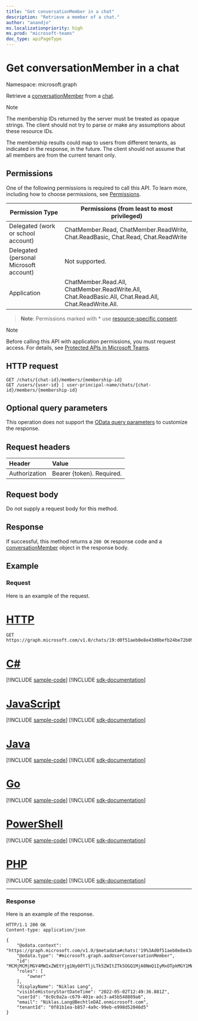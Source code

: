 ```yaml
---
title: "Get conversationMember in a chat"
description: "Retrieve a member of a chat."
author: "anandjo"
ms.localizationpriority: high
ms.prod: "microsoft-teams"
doc_type: apiPageType
---
```


# Get conversationMember in a chat

Namespace: microsoft.graph


Retrieve a [conversationMember](../resources/conversationmember.md) from a [chat](../resources/chat.md).

> [!NOTE]
> The membership IDs returned by the server must be treated as opaque strings. The client should not try to parse or make any assumptions about these resource IDs.
>
> The membership results could map to users from different tenants, as indicated in the response, in the future. The client should not assume that all members are from the current tenant only.

## Permissions

One of the following permissions is required to call this API. To learn more, including how to choose permissions, see [Permissions](/graph/permissions-reference).

|Permission Type|Permissions (from least to most privileged)|
|---------|-------------|
|Delegated (work or school account)| ChatMember.Read, ChatMember.ReadWrite, Chat.ReadBasic, Chat.Read, Chat.ReadWrite |
|Delegated (personal Microsoft account)|Not supported.|
|Application| ChatMember.Read.All, ChatMember.ReadWrite.All, Chat.ReadBasic.All, Chat.Read.All, Chat.ReadWrite.All. |

> **Note**: Permissions marked with * use [resource-specific consent](/microsoftteams/platform/graph-api/rsc/resource-specific-consent).

> [!NOTE]
> Before calling this API with application permissions, you must request access. For details, see [Protected APIs in Microsoft Teams](/graph/teams-protected-apis).

## HTTP request
<!-- { "blockType": "ignored" } -->
```http
GET /chats/{chat-id}/members/{membership-id}
GET /users/{user-id} | user-principal-name/chats/{chat-id}/members/{membership-id}
```

## Optional query parameters

This operation does not support the [OData query parameters](/graph/query-parameters) to customize the response.

## Request headers

| Header       | Value |
|:---------------|:--------|
| Authorization  | Bearer {token}. Required.  |

## Request body

Do not supply a request body for this method.

## Response

If successful, this method returns a `200 OK` response code and a [conversationMember](../resources/conversationmember.md) object in the response body.

## Example

### Request

Here is an example of the request.



# [HTTP](#tab/http)
<!-- {
  "blockType": "request",
  "name": "get_conversation_member",
  "sampleKeys": ["19:d0f51aeb0e8e43d0befb24be72b09ea7@thread.v", "MCMjMCMjMGY4MWIxZWEtYjg1Ny00YTljLTk5ZWItZTk5OGQ1MjA0NmQ1IyMxOTpkMGY1MWFlYjBlOGU0M2QwYmVmYjI0YmU3MmIwOWVhN0B0aHJlYWQudjIjIzhjMGMwYTJhLWM2NzktNDAxZS1hZGMzLWE0NWI1NDg4ODlhNg=="]
}-->
```msgraph-interactive
GET https://graph.microsoft.com/v1.0/chats/19:d0f51aeb0e8e43d0befb24be72b09ea7@thread.v2/members/MCMjMCMjMGY4MWIxZWEtYjg1Ny00YTljLTk5ZWItZTk5OGQ1MjA0NmQ1IyMxOTpkMGY1MWFlYjBlOGU0M2QwYmVmYjI0YmU3MmIwOWVhN0B0aHJlYWQudjIjIzhjMGMwYTJhLWM2NzktNDAxZS1hZGMzLWE0NWI1NDg4ODlhNg==
```

# [C#](#tab/csharp)
[!INCLUDE [sample-code](../includes/snippets/csharp/get-conversation-member-csharp-snippets.md)]
[!INCLUDE [sdk-documentation](../includes/snippets/snippets-sdk-documentation-link.md)]

# [JavaScript](#tab/javascript)
[!INCLUDE [sample-code](../includes/snippets/javascript/get-conversation-member-javascript-snippets.md)]
[!INCLUDE [sdk-documentation](../includes/snippets/snippets-sdk-documentation-link.md)]

# [Java](#tab/java)
[!INCLUDE [sample-code](../includes/snippets/java/get-conversation-member-java-snippets.md)]
[!INCLUDE [sdk-documentation](../includes/snippets/snippets-sdk-documentation-link.md)]

# [Go](#tab/go)
[!INCLUDE [sample-code](../includes/snippets/go/get-conversation-member-go-snippets.md)]
[!INCLUDE [sdk-documentation](../includes/snippets/snippets-sdk-documentation-link.md)]

# [PowerShell](#tab/powershell)
[!INCLUDE [sample-code](../includes/snippets/powershell/get-conversation-member-powershell-snippets.md)]
[!INCLUDE [sdk-documentation](../includes/snippets/snippets-sdk-documentation-link.md)]

# [PHP](#tab/php)
[!INCLUDE [sample-code](../includes/snippets/php/get-conversation-member-php-snippets.md)]
[!INCLUDE [sdk-documentation](../includes/snippets/snippets-sdk-documentation-link.md)]

---

### Response

Here is an example of the response.

<!-- 
{
  "blockType": "response",
  "truncated": true,
  "name": "get_conversation_member",
  "@odata.type": "microsoft.graph.conversationMember"
} -->

```http
HTTP/1.1 200 OK
Content-type: application/json

{
    "@odata.context": "https://graph.microsoft.com/v1.0/$metadata#chats('19%3Ad0f51aeb0e8e43d0befb24be72b09ea7%40thread.v2')/members/$entity",
    "@odata.type": "#microsoft.graph.aadUserConversationMember",
    "id": "MCMjMCMjMGY4MWIxZWEtYjg1Ny00YTljLTk5ZWItZTk5OGQ1MjA0NmQ1IyMxOTpkMGY1MWFlYjBlOGU0M2QwYmVmYjI0YmU3MmIwOWVhN0B0aHJlYWQudjIjIzhjMGMwYTJhLWM2NzktNDAxZS1hZGMzLWE0NWI1NDg4ODlhNg==",
    "roles": [
        "owner"
    ],
    "displayName": "Niklas Lang",
    "visibleHistoryStartDateTime": "2022-05-02T12:49:36.881Z",
    "userId": "8c0c0a2a-c679-401e-adc3-a45b548889a6",
    "email": "Niklas.Lang@BechtleDAI.onmicrosoft.com",
    "tenantId": "0f81b1ea-b857-4a9c-99eb-e998d52046d5"
}
```

<!-- uuid: 8fcb5dbc-d5aa-4681-8e31-b001d5168d79
2015-10-25 14:57:30 UTC -->
<!--
{
  "type": "#page.annotation",
  "description": "conversation: member get",
  "keywords": "",
  "section": "documentation",
  "tocPath": "",
  "suppressions": [
  ]
}
-->
